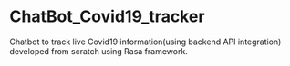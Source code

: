 # ChatBot_Covid19_tracker
Chatbot to track live Covid19 information(using backend API integration) developed from scratch using Rasa framework.

